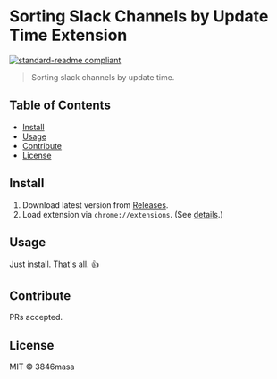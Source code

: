 # Sorting Slack Channels by Update Time Extension

[![standard-readme compliant](https://img.shields.io/badge/standard--readme-OK-green.svg?style=flat-square)](https://github.com/RichardLitt/standard-readme)

> Sorting slack channels by update time.

## Table of Contents

- [Install](#install)
- [Usage](#usage)
- [Contribute](#contribute)
- [License](#license)

## Install

1. Download latest version from [Releases](./releases).
2. Load extension via `chrome://extensions`. (See [details](https://developer.chrome.com/extensions/getstarted#unpacked).)

## Usage

Just install. That's all. :+1:

## Contribute

PRs accepted.

## License

MIT © 3846masa
